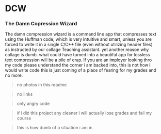 # DCW
### The Damn Copression Wizard


The damn compression wizard is a command line app that compresses text using the Huffman code, which is very intuitive and smart, unless you are forced to write it in a single C/C++ file (even without utilizing header files) as instructed by our collage Teaching assistant. yet another reason why collage is dumb. what could have turned into a beautiful app for lossless text compression will be a pile of crap. If you are an imployer looking thro my code please understand the corner i am backed into, this is not how i would write code this is just coming of a place of fearing for my grades and no more.

>no photos in this readme

>no links

>only angry code

>if i did this project any cleaner i will actually lose grades and fail my course

>this is how dumb of a situation i am in.